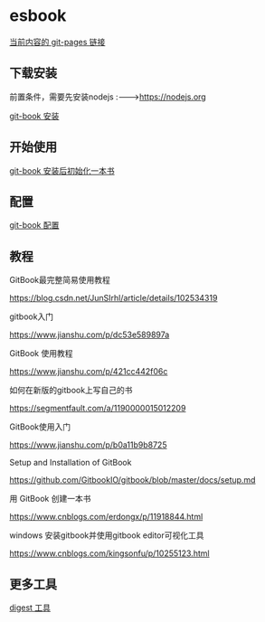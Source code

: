 # esbook

[当前内容的 git-pages 链接](https://iot-arch.github.io/esbook/)


## 下载安装

前置条件，需要先安装nodejs :--->https://nodejs.org

[git-book 安装](install.md)

## 开始使用

[git-book 安装后初始化一本书](initbook.md)


## 配置

[git-book 配置](configuration.md)


## 教程

GitBook最完整简易使用教程

https://blog.csdn.net/JunSIrhl/article/details/102534319


gitbook入门

https://www.jianshu.com/p/dc53e589897a

GitBook 使用教程

https://www.jianshu.com/p/421cc442f06c



如何在新版的gitbook上写自己的书

https://segmentfault.com/a/1190000015012209


GitBook使用入门

https://www.jianshu.com/p/b0a11b9b8725


Setup and Installation of GitBook

https://github.com/GitbookIO/gitbook/blob/master/docs/setup.md

用 GitBook 创建一本书

https://www.cnblogs.com/erdongx/p/11918844.html


windows 安装gitbook并使用gitbook editor可视化工具

https://www.cnblogs.com/kingsonfu/p/10255123.html

## 更多工具

[digest 工具](tools.md)
